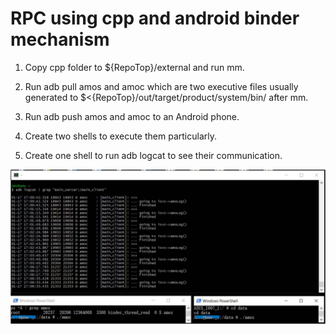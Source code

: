 # RPC using cpp and android binder mechanism

1. Copy cpp folder to  ${RepoTop}/external and run mm.

2. Run adb pull amos and amoc which are two executive files usually generated to $<{RepoTop}/out/target/product/system/bin/ after mm.

3. Run adb push amos and amoc to an Android phone.

4. Create two shells to execute them particularly.

5. Create one shell to run adb logcat to see their communication.

![image](https://github.com/MouChiaHung/RPC/blob/master/binder_cpp.jpg)
